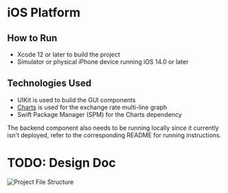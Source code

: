 # iOS Platform

## How to Run
- Xcode 12 or later to build the project
- Simulator or physical iPhone device running iOS 14.0 or later

## Technologies Used
- UIKit is used to build the GUI components
- [Charts](https://github.com/danielgindi/Charts) is used for the exchange rate multi-line graph
- Swift Package Manager (SPM) for the Charts dependency

The backend component also needs to be running locally since it currently isn't deployed, refer to the corresponding README for running instructions.

# TODO: Design Doc
![Project File Structure](https://github.com/OmarKhodr/exchange-rate/tree/main/ios/project-structure.png)
